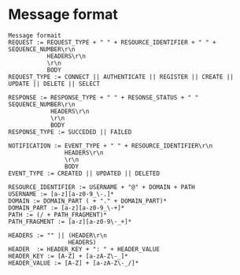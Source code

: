 Message format
=============

    Message formait
    REQUEST := REQUEST_TYPE + " " + RESOURCE_IDENTIFIER + " " + SEQUENCE_NUMBER\r\n
               HEADERS\r\n
               \r\n
               BODY
    REQUEST_TYPE := CONNECT || AUTHENTICATE || REGISTER || CREATE || UPDATE || DELETE || SELECT
   
    RESPONSE := RESPONSE_TYPE + " " + RESONSE_STATUS + " " SEQUENCE_NUMBER\r\n
                HEADERS\r\n
                \r\n
                BODY
    RESPONSE_TYPE := SUCCEDED || FAILED
   
    NOTIFICATION := EVENT_TYPE + " " + RESOURCE_IDENTIFIER\r\n
                    HEADERS\r\n
                    \r\n
                    BODY
    EVENT_TYPE := CREATED || UPDATED || DELETED
   
    RESOURCE_IDENTIFIER := USERNAME + "@" + DOMAIN + PATH
    USERNAME := [a-z][a-z0-9_\-.]*
    DOMAIN := DOMAIN_PART ( + "." + DOMAIN_PART)*
    DOMAIN_PART := [a-z][a-z0-9_\-+]*
    PATH := (/ + PATH_FRAGMENT)*
    PATH_FRAGMENT := [a-z][a-z0-9\-_+]*
   
    HEADERS := "" || (HEADER\r\n
                     HEADERS)
    HEADER  := HEADER_KEY + ": " + HEADER_VALUE
    HEADER_KEY := [A-Z] + [a-zA-Z\-_]*
    HEADER_VALUE := [A-Z] + [a-zA-Z\-_/]*
